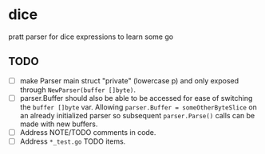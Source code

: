 # dice
pratt parser for dice expressions to learn some go

## TODO
 - [ ] make Parser main struct "private" (lowercase p) and only exposed through `NewParser(buffer []byte)`.
 - [ ] parser.Buffer should also be able to be accessed for ease of switching the `buffer []byte` var. Allowing `parser.Buffer = someOtherByteSlice` on an already initialized parser so subsequent `parser.Parse()` calls can be made with new buffers.
 - [ ] Address NOTE/TODO comments in code.
 - [ ] Address `*_test.go` TODO items.
